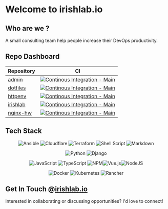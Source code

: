 # Welcome to irishlab.io

## Who are we ?

A small consulting team help people increase their DevOps productivity.

## Repo Dashboard

| Repository                                            | CI                                                                                                                                                                                    |
|-----------------------------------------------------  |-------------------------------------------------------------------------------------------------------------------------------------------------------------------------------------  |
| [admin](https://github.com/irishlab-io/admin)         | [![Continous Integration - Main](https://github.com/irishlab-io/admin/actions/workflows/main.yml/badge.svg)](https://github.com/irishlab-io/admin/actions/workflows/main.yml)         |
| [dotfiles](https://github.com/irish1986/dotfiles)     | [![Continous Integration - Main](https://github.com/irish1986/dotfiles/actions/workflows/main.yml/badge.svg)](https://github.com/irish1986/dotfiles/actions/workflows/main.yml)       |
| [httpenv](https://github.com/irishlab-io/httpenv)     | [![Continous Integration - Main](https://github.com/irishlab-io/httpenv/actions/workflows/main.yml/badge.svg)](https://github.com/irishlab-io/httpenv/actions/workflows/main.yml)     |
| [irishlab](https://github.com/irishlab-io/irishlab)   | [![Continous Integration - Main](https://github.com/irishlab-io/irishlab/actions/workflows/main.yml/badge.svg)](https://github.com/irishlab-io/irishlab/actions/workflows/main.yml)   |
| [nginx-hw](https://github.com/irishlab-io/nginx-hw)   | [![Continous Integration - Main](https://github.com/irishlab-io/nginx-hw/actions/workflows/main.yml/badge.svg)](https://github.com/irishlab-io/nginx-hw/actions/workflows/main.yml)   |

## Tech Stack

<div align="center">

![Ansible](https://img.shields.io/badge/ansible-%231A1918.svg?style=for-the-badge&logo=ansible&logoColor=white) ![Cloudflare](https://img.shields.io/badge/Cloudflare-F38020?style=for-the-badge&logo=Cloudflare&logoColor=white) ![Terraform](https://img.shields.io/badge/terraform-%235835CC.svg?style=for-the-badge&logo=terraform&logoColor=white) ![Shell Script](https://img.shields.io/badge/shell_script-%23121011.svg?style=for-the-badge&logo=gnu-bash&logoColor=white) ![Markdown](https://img.shields.io/badge/markdown-%23000000.svg?style=for-the-badge&logo=markdown&logoColor=white)

![Python](https://img.shields.io/badge/python-3670A0?style=for-the-badge&logo=python&logoColor=ffdd54) ![Django](https://img.shields.io/badge/django-%23092E20.svg?style=for-the-badge&logo=django&logoColor=white)

![JavaScript](https://img.shields.io/badge/javascript-%23323330.svg?style=for-the-badge&logo=javascript&logoColor=%23F7DF1E) ![TypeScript](https://img.shields.io/badge/typescript-%23007ACC.svg?style=for-the-badge&logo=typescript&logoColor=white) ![NPM](https://img.shields.io/badge/NPM-%23CB3837.svg?style=for-the-badge&logo=npm&logoColor=white)![Vue.js](https://img.shields.io/badge/vue.js-%2335495e.svg?style=for-the-badge&logo=vuedotjs&logoColor=%234FC08D)![NodeJS](https://img.shields.io/badge/node.js-6DA55F?style=for-the-badge&logo=node.js&logoColor=white)

![Docker](https://img.shields.io/badge/docker-%230db7ed.svg?style=for-the-badge&logo=docker&logoColor=white) ![Kubernetes](https://img.shields.io/badge/kubernetes-%23326ce5.svg?style=for-the-badge&logo=kubernetes&logoColor=white) ![Rancher](https://img.shields.io/badge/rancher-%230075A8.svg?style=for-the-badge&logo=rancher&logoColor=white)
</div>

## Get In Touch @[irishlab.io](https://blog.irishlab.io/)

Interested in collaborating or discussing opportunities? I'd love to connect!
